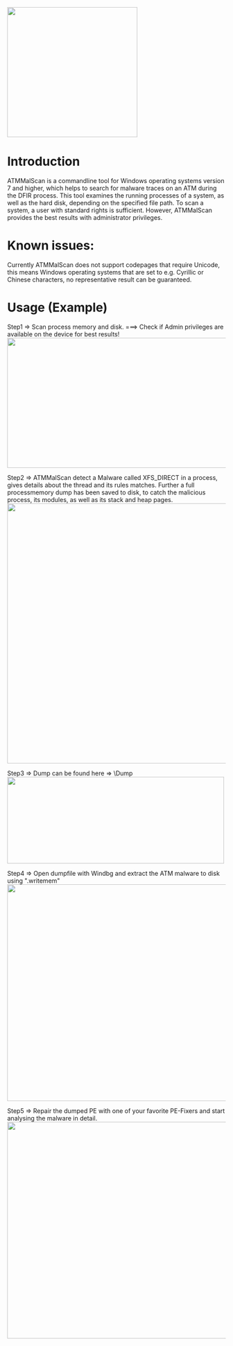 <img src="https://github.com/fboldewin/ATMMalScan/blob/main/graphics/ATMMalScan-Logo.PNG" height="300" width="300">

# Introduction
ATMMalScan is a commandline tool for Windows operating systems version 7 and higher, which helps to search for malware traces on an ATM during the DFIR process. This tool examines the running processes of a system, as well as the hard disk, depending on the specified file path. To scan a system, a user with standard rights is sufficient. However, ATMMalScan provides the best results with administrator privileges.

# Known issues:
Currently ATMMalScan does not support codepages that require Unicode, this means Windows operating systems that are set to e.g. Cyrillic or Chinese characters, no representative result can be guaranteed.

# Usage (Example)

Step1 => Scan process memory and disk. ===> Check if Admin privileges are available on the device for best results!
<img src="https://github.com/fboldewin/ATMMalScan/blob/main/graphics/1-Scan-Mem-Disk.PNG" height="300" width="840">


Step2 => ATMMalScan detect a Malware called XFS_DIRECT in a process, gives details about the thread and its rules matches.
Further a full processmemory dump has been saved to disk, to catch the malicious process, its modules, as well as its stack and heap pages.
<img src="https://github.com/fboldewin/ATMMalScan/blob/main/graphics/2-Scan-Malware-Detected.PNG" height="600" width="600">


Step3 =>  Dump can be found here => <Directory where ATMMalScan64.exe has been started>\Dump  
<img src="https://github.com/fboldewin/ATMMalScan/blob/main/graphics/3-Scan-Malware-Dump.PNG" height="200" width="500">


Step4 =>  Open dumpfile with Windbg and extract the ATM malware to disk using ".writemem"
<img src="https://github.com/fboldewin/ATMMalScan/blob/main/graphics/4-Windbg-Malware-Extraction.PNG" height="500" width="900">


Step5 => Repair the dumped PE with one of your favorite PE-Fixers and start analysing the malware in detail. 
<img src="https://github.com/fboldewin/ATMMalScan/blob/main/graphics/5-PEDumpFixer%2BIDA.PNG" height="500" width="700">
